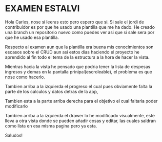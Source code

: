 # EXAMEN ESTALVI

Hola Carles, nose si leeras esto pero espero que si.
Si sale el jordi de contribuidor es por que he usado una plantilla que me ha dado. He creado una branch un repositorio nuevo como puedes ver asi que si sale sera por que he usado esa plantilla.

Respecto al examen aun que la plantilla era buena mis conocimientos son escasos sobre el CRUD aun asi estos dias haciendo el proyecto he aprendido al fin todo el tema de la estructura a la hora de hacer la vista.

Mientras hacia la vista he pensado que podria tener la lista de despesas ingresos y demas en la pantalla prinipal(escroleable), el problema es que nose como hacerlo. 

Tambien arriba a la izquierda el progreso el cual pues obviamente falta la parte de los calculos y datos detras de la app,

Tambien esta a la parte arriba derecha para el objetivo el cual faltaria poder modificarlo 

Tambien arriba a la izquierda el drawer lo he modificado visualmente, este lleva a otra vista donde se pueden añadir cosas y editar, las cuales saldran como lista en esa misma pagina pero ya esta. 


Saludos!
